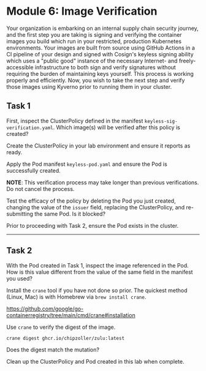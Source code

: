 # Module 6: Image Verification

Your organization is embarking on an internal supply chain security journey, and
the first step you are taking is signing and verifying the container images you build which run
in your restricted, production Kubernetes environments. Your images are built from source
using GitHub Actions in a CI pipeline of your design and signed with Cosign's keyless
signing ability which uses a "public good" instance of the necessary Internet- and
freely-accessible infrastructure to both sign and verify signatures without requiring the burden of maintaining keys
yourself. This process is working properly and efficiently. Now, you wish to take the next step and verify
those images using Kyverno prior to running them in your cluster.


## Task 1

First, inspect the ClusterPolicy defined in the manifest `keyless-sig-verification.yaml`. Which
image(s) will be verified after this policy is created?

Create the ClusterPolicy in your lab environment and ensure it reports as ready.

Apply the Pod manifest `keyless-pod.yaml` and ensure the Pod is successfully created.

**NOTE**: This verification process may take longer than previous verifications. Do not cancel the process.

Test the efficacy of the policy by deleting the Pod you just created, changing the value of the `issuer` field,
replacing the ClusterPolicy, and re-submitting the same Pod. Is it blocked?

Prior to proceeding with Task 2, ensure the Pod exists in the cluster.


----------------------------------------------------------------------------------------------


## Task 2

With the Pod created in Task 1, inspect the image referenced in the Pod. How is this value
different from the value of the same field in the manifest you used?

Install the `crane` tool if you have not done so prior. The quickest method (Linux, Mac) is with Homebrew
via `brew install crane`.

https://github.com/google/go-containerregistry/tree/main/cmd/crane#installation

Use `crane` to verify the digest of the image.

```sh
crane digest ghcr.io/chipzoller/zulu:latest
```

Does the digest match the mutation?

Clean up the ClusterPolicy and Pod created in this lab when complete.
